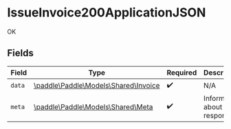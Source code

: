 # IssueInvoice200ApplicationJSON

OK


## Fields

| Field                                                                  | Type                                                                   | Required                                                               | Description                                                            |
| ---------------------------------------------------------------------- | ---------------------------------------------------------------------- | ---------------------------------------------------------------------- | ---------------------------------------------------------------------- |
| `data`                                                                 | [\paddle\Paddle\Models\Shared\Invoice](../../models/shared/Invoice.md) | :heavy_check_mark:                                                     | N/A                                                                    |
| `meta`                                                                 | [\paddle\Paddle\Models\Shared\Meta](../../models/shared/Meta.md)       | :heavy_check_mark:                                                     | Information about this response.                                       |